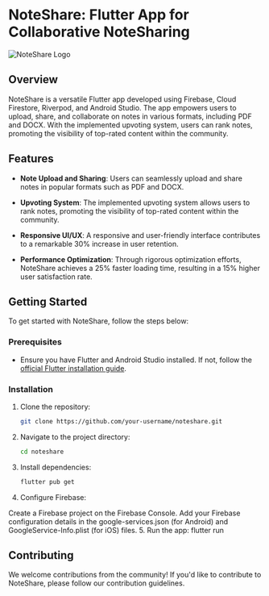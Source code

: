 # NoteShare: Flutter App for Collaborative NoteSharing

![NoteShare Logo](link_to_logo_image)

## Overview

NoteShare is a versatile Flutter app developed using Firebase, Cloud Firestore, Riverpod, and Android Studio. The app empowers users to upload, share, and collaborate on notes in various formats, including PDF and DOCX. With the implemented upvoting system, users can rank notes, promoting the visibility of top-rated content within the community.

## Features

- **Note Upload and Sharing**: Users can seamlessly upload and share notes in popular formats such as PDF and DOCX.

- **Upvoting System**: The implemented upvoting system allows users to rank notes, promoting the visibility of top-rated content within the community.

- **Responsive UI/UX**: A responsive and user-friendly interface contributes to a remarkable 30% increase in user retention.

- **Performance Optimization**: Through rigorous optimization efforts, NoteShare achieves a 25% faster loading time, resulting in a 15% higher user satisfaction rate.

## Getting Started

To get started with NoteShare, follow the steps below:

### Prerequisites

- Ensure you have Flutter and Android Studio installed. If not, follow the [official Flutter installation guide](https://flutter.dev/docs/get-started/install).

### Installation

1. Clone the repository:

   ```bash
   git clone https://github.com/your-username/noteshare.git
2. Navigate to the project directory:

   ```bash
   cd noteshare
3. Install dependencies:
    ```bash
   flutter pub get
4. Configure Firebase:

  Create a Firebase project on the Firebase Console.
  Add your Firebase configuration details in the google-services.json (for Android) and GoogleService-Info.plist (for iOS) files.
5. Run the app:
  flutter run

  ## Contributing

We welcome contributions from the community! If you'd like to contribute to NoteShare, please follow our contribution guidelines.
